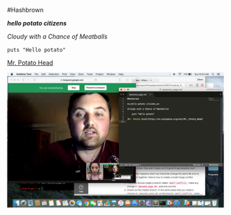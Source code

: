 #Hashbrown

**_hello potato citizens_**

*Cloudy with a Chance of Meatballs*

    puts "Hello potato"    

[Mr. Potato Head](https://en.wikipedia.org/wiki/Mr._Potato_Head)

![happy times](https://github.com/jeff-fichtner/phase-0-gps-1/blob/master/GPS.png "Happy Times")